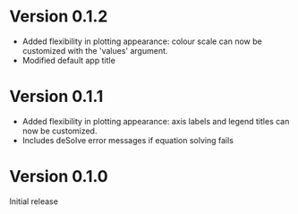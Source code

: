 Version 0.1.2
================

* Added flexibility in plotting appearance: colour scale can now be customized with the 'values' argument.
* Modified default app title


Version 0.1.1
================

* Added flexibility in plotting appearance: axis labels and legend titles can now be customized.
* Includes deSolve error messages if equation solving fails


Version 0.1.0
================

Initial release
